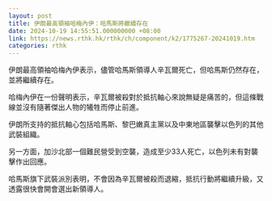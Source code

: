 ```yaml
---
layout: post
title: 伊朗最高領袖哈梅內伊：哈馬斯將繼續存在
date: 2024-10-19 14:55:51.000000000 +08:00
link: https://news.rthk.hk/rthk/ch/component/k2/1775267-20241019.htm
categories: rthk
---
```


伊朗最高領袖哈梅內伊表示，儘管哈馬斯領導人辛瓦爾死亡，但哈馬斯仍然存在，並將繼續存在。

哈梅內伊在一份聲明表示，辛瓦爾被殺對於抵抗軸心來說無疑是痛苦的，但這條戰線並沒有隨著傑出人物的犧牲而停止前進。

伊朗所支持的抵抗軸心包括哈馬斯、黎巴嫩真主黨以及中東地區襲擊以色列的其他武裝組織。

另一方面，加沙北部一個難民營受到空襲，造成至少33人死亡，以色列未有對襲擊作出回應。

哈馬斯旗下武裝派別表明，不會因為辛瓦爾被殺而退縮，抵抗行動將繼續升級，又透露很快會開會選出新領導人。

